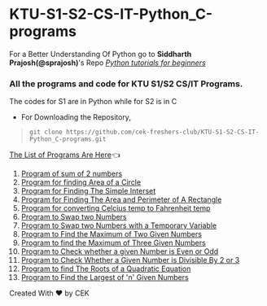 # KTU-S1-S2-CS-IT-Python_C-programs

For a Better Understanding Of Python go to **Siddharth Prajosh(@sprajosh)**'s Repo *[Python tutorials for beginners](https://github.com/sprajosh/basic-python)*
### All the programs and code for KTU S1/S2 CS/IT Programs.  
The codes for S1 are in Python while for S2 is in C

- For Downloading the Repository,
>  `git clone https://github.com/cek-freshers-club/KTU-S1-S2-CS-IT-Python_C-programs.git `

[The List of Programs Are Here](Python%20Programmes/List%20of%20Programs.txt):point_left:

1. [Program of sum of 2 numbers](Python%20Programmes/sum_2_nos.py)
2. [Program for finding Area of a Circle](Python%20Programmes/area_circle.py)
3. [Program for Finding The Simple Interset](Python%20Programmes/3_simple_interest.py)
4. [Program for Finding The Area and Perimeter of A Rectangle ](Python%20Programmes/4_rectangle.py)
5. [Program for converting Celcius temp to Fahrenheit temp](Python%20Programmes/5_Celcius_2_Fahren_.py)
6. [Program to Swap two Numbers](Python%20Programmes/6_swap.py)
7. [Program to Swap two Numbers with a Temporary Variable](Python%20Programmes/7_Swap_Using_temp_var.py)
8. [Program to Find the Maximum of Two Given Numbers](Python%20Programmes/8_max_of_two_nos.py)
9. [Program to find the Maximum of Three Given Numbers](Python%20Programmes/9_max_of_3_nos.py)
10. [Program to Check whether a given Number is Even or Odd](Python%20Programmes/11_even_odd.py)
11. [Program to Check Whether a Given Number is Divisible By 2 or 3](Python%20Programmes/11_divisible_by_2_or_3.py)
12. [Program to find The Roots of a Quadratic Equation](Python%20Programmes/12_roots_of_quad_eq.py)
13. [Program to Find the Largest of 'n' Given Numbers](Python%20Programmes/13_largest_of_n.py)

Created With :heart: by CEK
